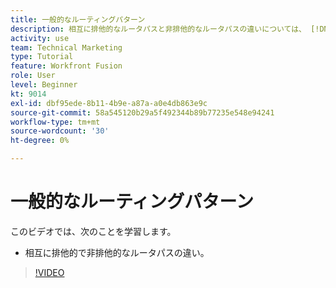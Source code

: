 ```yaml
---
title: 一般的なルーティングパターン
description: 相互に排他的なルータパスと非排他的なルータパスの違いについては、 [!DNL Adobe Workfront Fusion].
activity: use
team: Technical Marketing
type: Tutorial
feature: Workfront Fusion
role: User
level: Beginner
kt: 9014
exl-id: dbf95ede-8b11-4b9e-a87a-a0e4db863e9c
source-git-commit: 58a545120b29a5f492344b89b77235e548e94241
workflow-type: tm+mt
source-wordcount: '30'
ht-degree: 0%

---
```


# 一般的なルーティングパターン

このビデオでは、次のことを学習します。

* 相互に排他的で非排他的なルータパスの違い。

>[!VIDEO](https://video.tv.adobe.com/v/335273/?quality=12)
